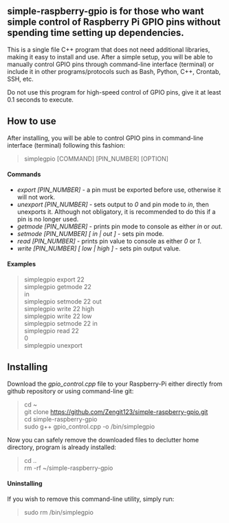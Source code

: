 ## simple-raspberry-gpio is for those who want simple control of Raspberry Pi GPIO pins without spending time setting up dependencies.
This is a single file C++ program that does not need additional libraries, making it easy to install and use.
After a simple setup, you will be able to manually control GPIO pins through command-line interface (terminal) or include it in other programs/protocols such as Bash, Python, C++, Crontab, SSH, etc.

Do not use this program for high-speed control of GPIO pins, give it at least 0.1 seconds to execute.

## How to use
After installing, you will be able to control GPIO pins in command-line interface (terminal) following this fashion:
> simplegpio [COMMAND] [PIN_NUMBER] [OPTION]

#### Commands
* *export [PIN_NUMBER]* - a pin must be exported before use, otherwise it will not work.
* *unexport [PIN_NUMBER]* - sets output to *0* and pin mode to *in*, then unexports it. Although not obligatory, it is recommended to do this if a pin is no longer used.
* *getmode [PIN_NUMBER]* - prints pin mode to console as either *in* or *out*.
* *setmode [PIN_NUMBER] [ in | out ]* - sets pin mode.
* *read [PIN_NUMBER]* - prints pin value to console as either *0* or *1*.
* *write [PIN_NUMBER] [ low | high ]* - sets pin output value.

#### Examples
> simplegpio export 22<br>
> simplegpio getmode 22<br>
> in<br>
> simplegpio setmode 22 out<br>
> simplegpio write 22 high<br>
> simplegpio write 22 low<br>
> simplegpio setmode 22 in<br>
> simplegpio read 22<br>
> 0<br>
> simplegpio unexport<br>

## Installing
Download the *gpio_control.cpp* file to your Raspberry-Pi either directly from github repository or using command-line git:
> cd ~ <br>
> git clone https://github.com/Zengit123/simple-raspberry-gpio.git <br>
> cd simple-raspberry-gpio <br>
> sudo g++ gpio_control.cpp -o /bin/simplegpio <br>

Now you can safely remove the downloaded files to declutter home directory, program is already installed:
> cd .. <br>
> rm -rf ~/simple-raspberry-gpio <br>

#### Uninstalling
If you wish to remove this command-line utility, simply run:
> sudo rm /bin/simplegpio
